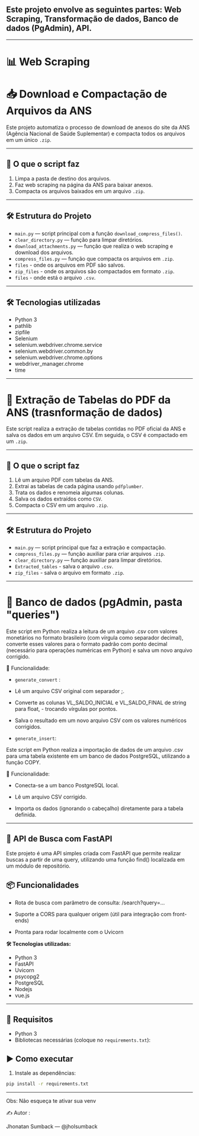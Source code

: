 ## Este projeto envolve as seguintes partes: Web Scraping, Transformação de dados, Banco de dados (PgAdmin), API.

---

# 📊 Web Scraping

# 📥 Download e Compactação de Arquivos da ANS

Este projeto automatiza o processo de download de anexos do site da ANS (Agência Nacional de Saúde Suplementar) e compacta todos os arquivos em um único `.zip`.

---

## 🚀 O que o script faz

1. Limpa a pasta de destino dos arquivos.
2. Faz web scraping na página da ANS para baixar anexos.
3. Compacta os arquivos baixados em um arquivo `.zip`.

---

## 🛠 Estrutura do Projeto

- `main.py` — script principal com a função `download_compress_files()`.
- `clear_directory.py` — função para limpar diretórios.
- `download_attachments.py` — função que realiza o web scraping e download dos arquivos.
- `compress_files.py` — função que compacta os arquivos em `.zip`.
- `files` - onde os arquivos em PDF são salvos.
- `zip_files` - onde os arquivos são compactados em formato `.zip`.
- `files` - onde está o arquivo `.csv`.

---

## 🛠 Tecnologias utilizadas
 - Python 3
 - pathlib
 - zipfile
 - Selenium
 - selenium.webdriver.chrome.service
 - selenium.webdriver.common.by
 - selenium.webdriver.chrome.options
 - webdriver_manager.chrome
 - time

 ---

# 📃 Extração de Tabelas do PDF da ANS (trasnformação de dados)

 Este script realiza a extração de tabelas contidas no PDF oficial da ANS e salva os dados em um arquivo CSV. Em seguida, o CSV é compactado em um `.zip`.

---

## 🚀 O que o script faz

1. Lê um arquivo PDF com tabelas da ANS.
2. Extrai as tabelas de cada página usando `pdfplumber`.
3. Trata os dados e renomeia algumas colunas.
4. Salva os dados extraídos como `CSV`.
5. Compacta o CSV em um arquivo `.zip`.


---

## 🛠 Estrutura do Projeto

- `main.py` — script principal que faz a extração e compactação.
- `compress_files.py` — função auxiliar para criar arquivos `.zip`.
- `clear_directory.py` — função auxiliar para limpar diretórios.
- `Extracted_tables` - salva o arquivo `.csv`.
- `zip_files` - salva o arquivo em formato `.zip`.

---

# 📃 Banco de dados (pgAdmin, pasta "queries")
Este script em Python realiza a leitura de um arquivo .csv com valores monetários no formato brasileiro (com vírgula como separador decimal), converte esses valores para o formato padrão com ponto decimal (necessário para operações numéricas em Python) e salva um novo arquivo corrigido.

📂 Funcionalidade:

- `generate_convert` :
- Lê um arquivo CSV original com separador ;.

- Converte as colunas VL_SALDO_INICIAL e VL_SALDO_FINAL de string para float, - trocando vírgulas por pontos.

- Salva o resultado em um novo arquivo CSV com os valores numéricos corrigidos.

- `generate_insert`:

Este script em Python realiza a importação de dados de um arquivo .csv para uma tabela existente em um banco de dados PostgreSQL, utilizando a função COPY.

📂 Funcionalidade:

- Conecta-se a um banco PostgreSQL local.

- Lê um arquivo CSV corrigido.

- Importa os dados (ignorando o cabeçalho) diretamente para a tabela definida.

---

## 🚀 API de Busca com FastAPI

Este projeto é uma API simples criada com FastAPI que permite realizar buscas a partir de uma query, utilizando uma função find() localizada em um módulo de repositório.

## 📦 Funcionalidades
- Rota de busca com parâmetro de consulta: /search?query=...

- Suporte a CORS para qualquer origem (útil para integração com front-ends)

- Pronta para rodar localmente com o Uvicorn

 **🛠 Tecnologias utilizadas:**

- Python 3
- FastAPI
- Uvicorn
- psycopg2
- PostgreSQL
- Nodejs
- vue.js



---


## 🧰 Requisitos

- Python 3
- Bibliotecas necessárias (coloque no `requirements.txt`):


## ▶️ Como executar

1. Instale as dependências:

```bash
pip install -r requirements.txt
```
---
Obs:  Não esqueça te ativar sua venv

✍️ Autor :

Jhonatan Sumback — @jholsumback
